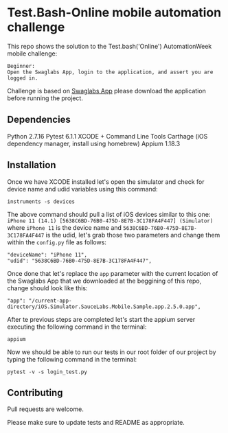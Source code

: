 # Test.Bash-Online mobile automation challenge 

This repo shows the solution to the Test.bash('Online') AutomationWeek mobile challenge:

```
Beginner:
Open the Swaglabs App, login to the application, and assert you are logged in.
```
Challenge is based on [Swaglabs App](https://github.com/saucelabs/sample-app-mobile/releases) please download the application before running the project.


## Dependencies

Python 2.7.16
Pytest 6.1.1
XCODE + Command Line Tools
Carthage (iOS dependency manager, install using homebrew)
Appium 1.18.3


## Installation

Once we have XCODE installed let's open the simulator and check for device name and udid variables using this command:

```
instruments -s devices
```
The above command should pull a list of iOS devices similar to this one: `iPhone 11 (14.1) [5638C6BD-76B0-475D-8E7B-3C178FA4F447] (Simulator)`
where `iPhone 11` is the device name and `5638C6BD-76B0-475D-8E7B-3C178FA4F447` is the udid, let's grab those two parameters and change them within the `config.py` file as follows:

```
"deviceName": "iPhone 11",
"udid": "5638C6BD-76B0-475D-8E7B-3C178FA4F447",
```
Once done that let's replace the `app` parameter with the current location of the Swaglabs App that we downloaded at the beggining of this repo, change should look like this:

```
"app": "/current-app-directory/iOS.Simulator.SauceLabs.Mobile.Sample.app.2.5.0.app",
```

After te previous steps are completed let's start the appium server executing the following command in the terminal:

```
appium
```

Now we should be able to run our tests in our root folder of our project by typing the following command in the terminal:
```
pytest -v -s login_test.py
```



## Contributing
Pull requests are welcome.

Please make sure to update tests and README as appropriate.
